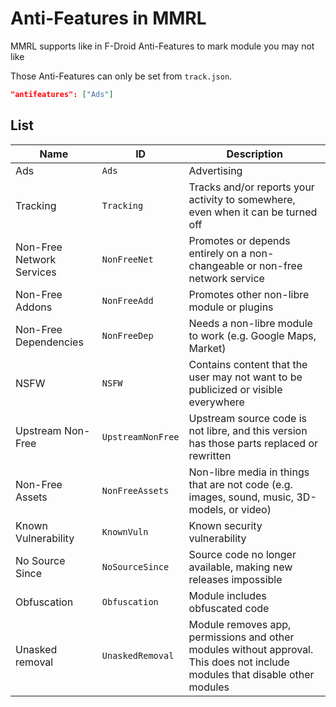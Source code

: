 # Anti-Features in MMRL

MMRL supports like in F-Droid Anti-Features to mark module you may not like

Those Anti-Features can only be set from `track.json`.

```json
"antifeatures": ["Ads"]
```

## List

| Name                      | ID                | Description                                                                                                                  |
| ------------------------- | ----------------- | ---------------------------------------------------------------------------------------------------------------------------- |
| Ads                       | `Ads`             | Advertising                                                                                                                  |
| Tracking                  | `Tracking`        | Tracks and/or reports your activity to somewhere, even when it can be turned off                                             |
| Non-Free Network Services | `NonFreeNet`      | Promotes or depends entirely on a non-changeable or non-free network service                                                 |
| Non-Free Addons           | `NonFreeAdd`      | Promotes other non-libre module or plugins                                                                                   |
| Non-Free Dependencies     | `NonFreeDep`      | Needs a non-libre module to work (e.g. Google Maps, Market)                                                                  |
| NSFW                      | `NSFW`            | Contains content that the user may not want to be publicized or visible everywhere                                           |
| Upstream Non-Free         | `UpstreamNonFree` | Upstream source code is not libre, and this version has those parts replaced or rewritten                                    |
| Non-Free Assets           | `NonFreeAssets`   | Non-libre media in things that are not code (e.g. images, sound, music, 3D-models, or video)                                 |
| Known Vulnerability       | `KnownVuln`       | Known security vulnerability                                                                                                 |
| No Source Since           | `NoSourceSince`   | Source code no longer available, making new releases impossible                                                              |
| Obfuscation               | `Obfuscation`     | Module includes obfuscated code                                                                                              |
| Unasked removal           | `UnaskedRemoval`  | Module removes app, permissions and other modules without approval. This does not include modules that disable other modules |
